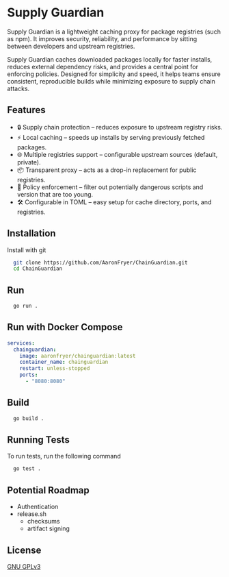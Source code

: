 
# Supply Guardian

Supply Guardian is a lightweight caching proxy for package registries (such as npm). It improves security, reliability, and performance by sitting between developers and upstream registries.

Supply Guardian caches downloaded packages locally for faster installs, reduces external dependency risks, and provides a central point for enforcing policies. Designed for simplicity and speed, it helps teams ensure consistent, reproducible builds while minimizing exposure to supply chain attacks.

## Features

- 🔒 Supply chain protection – reduces exposure to upstream registry risks.
- ⚡ Local caching – speeds up installs by serving previously fetched packages.
- 🌐 Multiple registries support – configurable upstream sources (default, private).
- 📦 Transparent proxy – acts as a drop-in replacement for public registries.
- 📑 Policy enforcement – filter out potentially dangerous scripts and version that are too young.
- 🛠️ Configurable in TOML – easy setup for cache directory, ports, and registries.


## Installation

Install with git

```bash
  git clone https://github.com/AaronFryer/ChainGuardian.git
  cd ChainGuardian
```
    
## Run
```bash
  go run .
```

## Run with Docker Compose
```yaml
services:
  chainguardian:
    image: aaronfryer/chainguardian:latest
    container_name: chainguardian
    restart: unless-stopped
    ports:
      - "8080:8080"
```

## Build

```bash
  go build .
```

## Running Tests

To run tests, run the following command

```bash
  go test .
```


## Potential Roadmap

- Authentication
- release.sh
  - checksums
  - artifact signing

## License

[GNU GPLv3](https://choosealicense.com/licenses/gpl-3.0/)

